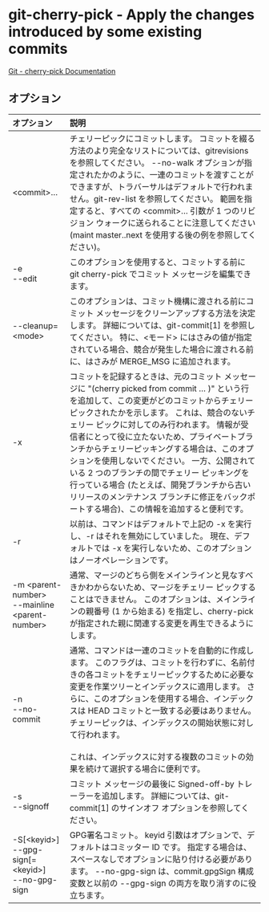 # git-cherry-pick - Apply the changes introduced by some existing commits

[Git - cherry-pick Documentation](https://git-scm.com/docs/git-cherry-pick)

## オプション

|オプション|説明|
|:--|:--|
|\<commit>…​|チェリーピックにコミットします。 コミットを綴る方法のより完全なリストについては、gitrevisions を参照してください。 --no-walk オプションが指定されたかのように、一連のコミットを渡すことができますが、トラバーサルはデフォルトで行われません。git-rev-list を参照してください。 範囲を指定すると、すべての \<commit>… 引数が 1 つのリビジョン ウォークに送られることに注意してください (maint master..next を使用する後の例を参照してください)。|
|-e<br>--edit|このオプションを使用すると、コミットする前に git cherry-pick でコミット メッセージを編集できます。|
|--cleanup=\<mode>|このオプションは、コミット機構に渡される前にコミット メッセージをクリーンアップする方法を決定します。 詳細については、git-commit[1] を参照してください。 特に、<モード> にはさみの値が指定されている場合、競合が発生した場合に渡される前に、はさみが MERGE_MSG に追加されます。|
|-x|コミットを記録するときは、元のコミット メッセージに "(cherry picked from commit … )" という行を追加して、この変更がどのコミットからチェリー ピックされたかを示します。 これは、競合のないチェリー ピックに対してのみ行われます。 情報が受信者にとって役に立たないため、プライベートブランチからチェリーピッキングする場合は、このオプションを使用しないでください。 一方、公開されている 2 つのブランチの間でチェリー ピッキングを行っている場合 (たとえば、開発ブランチから古いリリースのメンテナンス ブランチに修正をバックポートする場合)、この情報を追加すると便利です。|
|-r|以前は、コマンドはデフォルトで上記の -x を実行し、-r はそれを無効にしていました。 現在、デフォルトでは -x を実行しないため、このオプションはノーオペレーションです。|
|-m \<parent-number><br>--mainline \<parent-number>|通常、マージのどちら側をメインラインと見なすべきかわからないため、マージをチェリー ピックすることはできません。 このオプションは、メインラインの親番号 (1 から始まる) を指定し、cherry-pick が指定された親に関連する変更を再生できるようにします。|
|-n<br>--no-commit|通常、コマンドは一連のコミットを自動的に作成します。 このフラグは、コミットを行わずに、名前付きの各コミットをチェリーピックするために必要な変更を作業ツリーとインデックスに適用します。 さらに、このオプションを使用する場合、インデックスは HEAD コミットと一致する必要はありません。 チェリーピックは、インデックスの開始状態に対して行われます。<br><br>これは、インデックスに対する複数のコミットの効果を続けて選択する場合に便利です。|
|-s<br>--signoff|コミット メッセージの最後に Signed-off-by トレーラーを追加します。 詳細については、git-commit[1] のサインオフ オプションを参照してください。|
|-S[\<keyid>]<br>--gpg-sign[=\<keyid>]<br>--no-gpg-sign|GPG署名コミット。 keyid 引数はオプションで、デフォルトはコミッター ID です。 指定する場合は、スペースなしでオプションに貼り付ける必要があります。 --no-gpg-sign は、commit.gpgSign 構成変数と以前の --gpg-sign の両方を取り消すのに役立ちます。|
